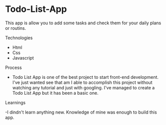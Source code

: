 # Todo-List-App
This app is allow you to add some tasks and check them for your daily plans or routins. 

Technologies

- Html
- Css
- Javascript

Process

- Todo List App is one of the best project to start front-end development. I've just wanted see that am I able to accomplish this project without watching any tutorial and just with googling. I've managed to create a Todo List App but it has been a basic one.

Learnings

-I dindn't learn anything new. Knowledge of mine was enough to build this app.
